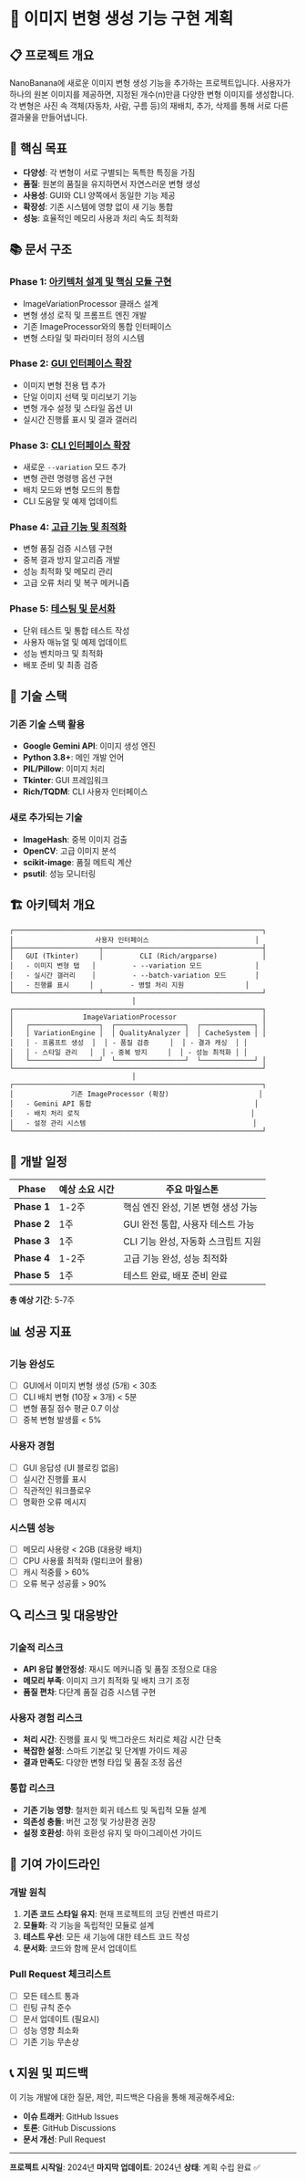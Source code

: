 # 🎨 이미지 변형 생성 기능 구현 계획

## 📋 프로젝트 개요

NanoBanana에 새로운 이미지 변형 생성 기능을 추가하는 프로젝트입니다. 사용자가 하나의 원본 이미지를 제공하면, 지정된 개수(n)만큼 다양한 변형 이미지를 생성합니다. 각 변형은 사진 속 객체(자동차, 사람, 구름 등)의 재배치, 추가, 삭제를 통해 서로 다른 결과물을 만들어냅니다.

## 🎯 핵심 목표

- **다양성**: 각 변형이 서로 구별되는 독특한 특징을 가짐
- **품질**: 원본의 품질을 유지하면서 자연스러운 변형 생성
- **사용성**: GUI와 CLI 양쪽에서 동일한 기능 제공
- **확장성**: 기존 시스템에 영향 없이 새 기능 통합
- **성능**: 효율적인 메모리 사용과 처리 속도 최적화

## 📚 문서 구조

### Phase 1: [아키텍처 설계 및 핵심 모듈 구현](phase1_architecture_design.md)
- ImageVariationProcessor 클래스 설계
- 변형 생성 로직 및 프롬프트 엔진 개발
- 기존 ImageProcessor와의 통합 인터페이스
- 변형 스타일 및 파라미터 정의 시스템

### Phase 2: [GUI 인터페이스 확장](phase2_gui_extension.md)
- 이미지 변형 전용 탭 추가
- 단일 이미지 선택 및 미리보기 기능
- 변형 개수 설정 및 스타일 옵션 UI
- 실시간 진행률 표시 및 결과 갤러리

### Phase 3: [CLI 인터페이스 확장](phase3_cli_extension.md)
- 새로운 `--variation` 모드 추가
- 변형 관련 명령행 옵션 구현
- 배치 모드와 변형 모드의 통합
- CLI 도움말 및 예제 업데이트

### Phase 4: [고급 기능 및 최적화](phase4_advanced_features.md)
- 변형 품질 검증 시스템 구현
- 중복 결과 방지 알고리즘 개발
- 성능 최적화 및 메모리 관리
- 고급 오류 처리 및 복구 메커니즘

### Phase 5: [테스팅 및 문서화](phase5_testing_documentation.md)
- 단위 테스트 및 통합 테스트 작성
- 사용자 매뉴얼 및 예제 업데이트
- 성능 벤치마크 및 최적화
- 배포 준비 및 최종 검증

## 🔧 기술 스택

### 기존 기술 스택 활용
- **Google Gemini API**: 이미지 생성 엔진
- **Python 3.8+**: 메인 개발 언어
- **PIL/Pillow**: 이미지 처리
- **Tkinter**: GUI 프레임워크
- **Rich/TQDM**: CLI 사용자 인터페이스

### 새로 추가되는 기술
- **ImageHash**: 중복 이미지 검출
- **OpenCV**: 고급 이미지 분석
- **scikit-image**: 품질 메트릭 계산
- **psutil**: 성능 모니터링

## 🏗️ 아키텍처 개요

```
┌─────────────────────────────────────────────────────────────┐
│                    사용자 인터페이스                          │
├─────────────────────┬───────────────────────────────────────┤
│   GUI (Tkinter)     │         CLI (Rich/argparse)           │
│   - 이미지 변형 탭   │         - --variation 모드             │
│   - 실시간 갤러리    │         - --batch-variation 모드       │
│   - 진행률 표시     │         - 병렬 처리 지원               │
└─────────────────────┴───────────────────────────────────────┘
                              │
┌─────────────────────────────────────────────────────────────┐
│                 ImageVariationProcessor                     │
│   ┌─────────────────┐  ┌─────────────────┐  ┌─────────────┐ │
│   │ VariationEngine │  │ QualityAnalyzer │  │ CacheSystem │ │
│   │ - 프롬프트 생성  │  │ - 품질 검증     │  │ - 결과 캐싱  │ │
│   │ - 스타일 관리   │  │ - 중복 방지     │  │ - 성능 최적화 │ │
│   └─────────────────┘  └─────────────────┘  └─────────────┘ │
└─────────────────────────────────────────────────────────────┘
                              │
┌─────────────────────────────────────────────────────────────┐
│              기존 ImageProcessor (확장)                      │
│   - Gemini API 통합                                        │
│   - 배치 처리 로직                                          │
│   - 설정 관리 시스템                                         │
└─────────────────────────────────────────────────────────────┘
```

## 🚀 개발 일정

| Phase | 예상 소요 시간 | 주요 마일스톤 |
|-------|----------------|---------------|
| **Phase 1** | 1-2주 | 핵심 엔진 완성, 기본 변형 생성 가능 |
| **Phase 2** | 1주 | GUI 완전 통합, 사용자 테스트 가능 |
| **Phase 3** | 1주 | CLI 기능 완성, 자동화 스크립트 지원 |
| **Phase 4** | 1-2주 | 고급 기능 완성, 성능 최적화 |
| **Phase 5** | 1주 | 테스트 완료, 배포 준비 완료 |

**총 예상 기간**: 5-7주

## 📊 성공 지표

### 기능 완성도
- [ ] GUI에서 이미지 변형 생성 (5개) < 30초
- [ ] CLI 배치 변형 (10장 × 3개) < 5분
- [ ] 변형 품질 점수 평균 0.7 이상
- [ ] 중복 변형 발생률 < 5%

### 사용자 경험
- [ ] GUI 응답성 (UI 블로킹 없음)
- [ ] 실시간 진행률 표시
- [ ] 직관적인 워크플로우
- [ ] 명확한 오류 메시지

### 시스템 성능
- [ ] 메모리 사용량 < 2GB (대용량 배치)
- [ ] CPU 사용률 최적화 (멀티코어 활용)
- [ ] 캐시 적중률 > 60%
- [ ] 오류 복구 성공률 > 90%

## 🔍 리스크 및 대응방안

### 기술적 리스크
- **API 응답 불안정성**: 재시도 메커니즘 및 품질 조정으로 대응
- **메모리 부족**: 이미지 크기 최적화 및 배치 크기 조정
- **품질 편차**: 다단계 품질 검증 시스템 구현

### 사용자 경험 리스크
- **처리 시간**: 진행률 표시 및 백그라운드 처리로 체감 시간 단축
- **복잡한 설정**: 스마트 기본값 및 단계별 가이드 제공
- **결과 만족도**: 다양한 변형 타입 및 품질 조정 옵션

### 통합 리스크
- **기존 기능 영향**: 철저한 회귀 테스트 및 독립적 모듈 설계
- **의존성 충돌**: 버전 고정 및 가상환경 권장
- **설정 호환성**: 하위 호환성 유지 및 마이그레이션 가이드

## 📝 기여 가이드라인

### 개발 원칙
1. **기존 코드 스타일 유지**: 현재 프로젝트의 코딩 컨벤션 따르기
2. **모듈화**: 각 기능을 독립적인 모듈로 설계
3. **테스트 우선**: 모든 새 기능에 대한 테스트 코드 작성
4. **문서화**: 코드와 함께 문서 업데이트

### Pull Request 체크리스트
- [ ] 모든 테스트 통과
- [ ] 린팅 규칙 준수
- [ ] 문서 업데이트 (필요시)
- [ ] 성능 영향 최소화
- [ ] 기존 기능 무손상

## 📞 지원 및 피드백

이 기능 개발에 대한 질문, 제안, 피드백은 다음을 통해 제공해주세요:

- **이슈 트래커**: GitHub Issues
- **토론**: GitHub Discussions
- **문서 개선**: Pull Request

---

**프로젝트 시작일**: 2024년
**마지막 업데이트**: 2024년
**상태**: 계획 수립 완료 ✅